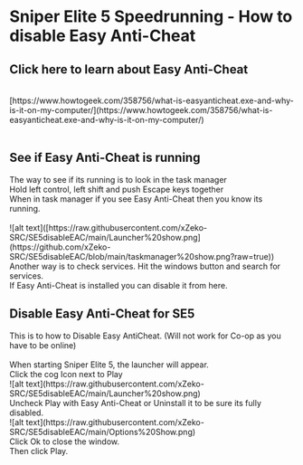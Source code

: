 # Sniper Elite 5 Speedrunning - How to disable Easy Anti-Cheat
<h2>Click here to learn about Easy Anti-Cheat</h2></br>
[https://www.howtogeek.com/358756/what-is-easyanticheat.exe-and-why-is-it-on-my-computer/](https://www.howtogeek.com/358756/what-is-easyanticheat.exe-and-why-is-it-on-my-computer/)</br></br>
<h2>See if Easy Anti-Cheat is running</h2>
The way to see if its running is to look in the task manager</br>
Hold left control, left shift and push Escape keys together</br>
When in task manager if you see Easy Anti-Cheat then you know its running.</br></br>
![alt text]([https://raw.githubusercontent.com/xZeko-SRC/SE5disableEAC/main/Launcher%20show.png](https://github.com/xZeko-SRC/SE5disableEAC/blob/main/taskmanager%20show.png?raw=true))<br/>
Another way is to check services. Hit the windows button and search for services.</br>
If Easy Anti-Cheat is installed you can disable it from here.</br>
<h2> Disable Easy Anti-Cheat for SE5</h2>
This is to how to Disable Easy AntiCheat. (Will not work for Co-op as you have to be online)<br/><br/>
When starting Sniper Elite 5, the launcher will appear.<br/>
Click the cog Icon next to Play<br/>
![alt text](https://raw.githubusercontent.com/xZeko-SRC/SE5disableEAC/main/Launcher%20show.png)<br/>
Uncheck Play with Easy Anti-Cheat or Uninstall it to be sure its fully disabled.<br/>
![alt text](https://raw.githubusercontent.com/xZeko-SRC/SE5disableEAC/main/Options%20Show.png)<br/>
Click Ok to close the window.<br/>
Then click Play.
